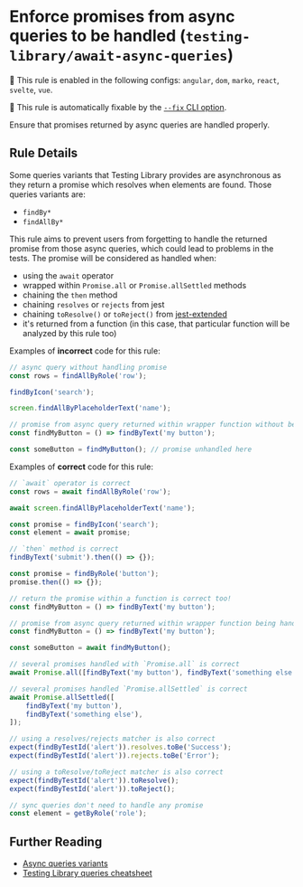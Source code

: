 # Enforce promises from async queries to be handled (`testing-library/await-async-queries`)

💼 This rule is enabled in the following configs: `angular`, `dom`, `marko`, `react`, `svelte`, `vue`.

🔧 This rule is automatically fixable by the [`--fix` CLI option](https://eslint.org/docs/latest/user-guide/command-line-interface#--fix).

<!-- end auto-generated rule header -->

Ensure that promises returned by async queries are handled properly.

## Rule Details

Some queries variants that Testing Library provides are
asynchronous as they return a promise which resolves when elements are
found. Those queries variants are:

- `findBy*`
- `findAllBy*`

This rule aims to prevent users from forgetting to handle the returned
promise from those async queries, which could lead to
problems in the tests. The promise will be considered as handled when:

- using the `await` operator
- wrapped within `Promise.all` or `Promise.allSettled` methods
- chaining the `then` method
- chaining `resolves` or `rejects` from jest
- chaining `toResolve()` or `toReject()` from [jest-extended](https://github.com/jest-community/jest-extended#promise)
- it's returned from a function (in this case, that particular function will be analyzed by this rule too)

Examples of **incorrect** code for this rule:

```js
// async query without handling promise
const rows = findAllByRole('row');

findByIcon('search');

screen.findAllByPlaceholderText('name');
```

```js
// promise from async query returned within wrapper function without being handled
const findMyButton = () => findByText('my button');

const someButton = findMyButton(); // promise unhandled here
```

Examples of **correct** code for this rule:

```js
// `await` operator is correct
const rows = await findAllByRole('row');

await screen.findAllByPlaceholderText('name');

const promise = findByIcon('search');
const element = await promise;
```

```js
// `then` method is correct
findByText('submit').then(() => {});

const promise = findByRole('button');
promise.then(() => {});
```

```js
// return the promise within a function is correct too!
const findMyButton = () => findByText('my button');
```

```js
// promise from async query returned within wrapper function being handled
const findMyButton = () => findByText('my button');

const someButton = await findMyButton();
```

```js
// several promises handled with `Promise.all` is correct
await Promise.all([findByText('my button'), findByText('something else')]);
```

```js
// several promises handled `Promise.allSettled` is correct
await Promise.allSettled([
	findByText('my button'),
	findByText('something else'),
]);
```

```js
// using a resolves/rejects matcher is also correct
expect(findByTestId('alert')).resolves.toBe('Success');
expect(findByTestId('alert')).rejects.toBe('Error');
```

```js
// using a toResolve/toReject matcher is also correct
expect(findByTestId('alert')).toResolve();
expect(findByTestId('alert')).toReject();
```

```js
// sync queries don't need to handle any promise
const element = getByRole('role');
```

## Further Reading

- [Async queries variants](https://testing-library.com/docs/dom-testing-library/api-queries#findby)
- [Testing Library queries cheatsheet](https://testing-library.com/docs/dom-testing-library/cheatsheet#queries)
